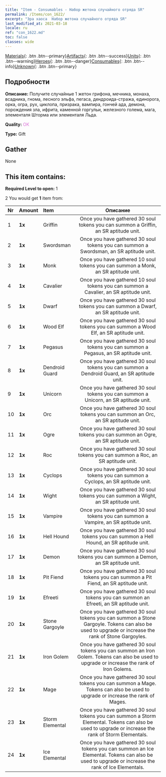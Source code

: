 ```yaml
---
title: "Item - Consumables - Набор жетона случайного отряда SR"
permalink: /Items/con_1622/
excerpt: "Эра хаоса  Набор жетона случайного отряда SR"
last_modified_at: 2021-03-18
locale: ru
ref: "con_1622.md"
toc: false
classes: wide
---
```

 [Materials](/ru/Items/){: .btn .btn--primary}[Artifacts](/ru/Items/Artifacts/){: .btn .btn--success}[Units](/ru/Items/Units/){: .btn .btn--warning}[Heroes](/ru/Items/Heroes/){: .btn .btn--danger}[Consumables](/ru/Items/Consumables/){: .btn .btn--info}[Unknown](/ru/Items/Unknown/){: .btn .btn--primary}

## Подробности
 **Описание:** Получите случайные 1 жетон грифона, мечника, монаха, всадника, гнома, лесного эльфа, пегаса, дендроида-стража, единорога, орка, огра, рух, циклопа, призрака, вампира, гончей ада, демона, порождения зла, ифрита, каменной горгульи, железного голема, мага, элементаля Шторма или элементаля Льда.

 **Quality:** <span style="color: #DA70D6">OK</span>

 **Type:** Gift

## Gather

  None

## This item contains:

 **Required Level to open:** 1

 2 You would get **1** item  from:

  | Nr | Amount |     Item    | Описание |
  |:---|:-------|:------------|:-----------:|
  | 1 |  **1x** | Griffin | Once you have gathered 30 soul tokens you can summon a Griffin, an SR aptitude unit.  | 
  | 2 |  **1x** | Swordsman | Once you have gathered 30 soul tokens you can summon a Swordsman, an SR aptitude unit.  | 
  | 3 |  **1x** | Monk | Once you have gathered 10 soul tokens you can summon a Monk, an SR aptitude unit.  | 
  | 4 |  **1x** | Cavalier  | Once you have gathered 10 soul tokens you can summon a Cavalier, an SR aptitude unit.  | 
  | 5 |  **1x** | Dwarf | Once you have gathered 30 soul tokens you can summon a Dwarf, an SR aptitude unit.  | 
  | 6 |  **1x** | Wood Elf | Once you have gathered 30 soul tokens you can summon a Wood Elf, an SR aptitude unit.  | 
  | 7 |  **1x** | Pegasus | Once you have gathered 30 soul tokens you can summon a Pegasus, an SR aptitude unit.  | 
  | 8 |  **1x** | Dendroid Guard | Once you have gathered 30 soul tokens you can summon a Dendroid Guard, an SR aptitude unit.  | 
  | 9 |  **1x** | Unicorn | Once you have gathered 30 soul tokens you can summon a Unicorn, an SR aptitude unit.  | 
  | 10 |  **1x** | Orc | Once you have gathered 30 soul tokens you can summon an Orc, an SR aptitude unit.  | 
  | 11 |  **1x** | Ogre | Once you have gathered 30 soul tokens you can summon an Ogre, an SR aptitude unit.  | 
  | 12 |  **1x** | Roc | Once you have gathered 30 soul tokens you can summon a Roc, an SR aptitude unit.  | 
  | 13 |  **1x** | Cyclops | Once you have gathered 30 soul tokens you can summon a Cyclops, an SR aptitude unit.  | 
  | 14 |  **1x** | Wight | Once you have gathered 30 soul tokens you can summon a Wight, an SR aptitude unit.  | 
  | 15 |  **1x** | Vampire | Once you have gathered 30 soul tokens you can summon a Vampire, an SR aptitude unit.  | 
  | 16 |  **1x** | Hell Hound | Once you have gathered 30 soul tokens you can summon a Hell Hound, an SR aptitude unit.  | 
  | 17 |  **1x** | Demon | Once you have gathered 30 soul tokens you can summon a Demon, an SR aptitude unit.  | 
  | 18 |  **1x** | Pit Fiend | Once you have gathered 30 soul tokens you can summon a Pit Fiend, an SR aptitude unit.  | 
  | 19 |  **1x** | Efreeti | Once you have gathered 30 soul tokens you can summon an Efreeti, an SR aptitude unit.  | 
  | 20 |  **1x** | Stone Gargoyle | Once you have gathered 30 soul tokens you can summon a Stone Gargoyle. Tokens can also be used to upgrade or increase the rank of Stone Gargoyles.  | 
  | 21 |  **1x** | Iron Golem | Once you have gathered 30 soul tokens you can summon an Iron Golem. Tokens can also be used to upgrade or increase the rank of Iron Golems.  | 
  | 22 |  **1x** | Mage | Once you have gathered 30 soul tokens you can summon a Mage. Tokens can also be used to upgrade or increase the rank of Mages.  | 
  | 23 |  **1x** | Storm Elemental | Once you have gathered 30 soul tokens you can summon a Storm Elemental. Tokens can also be used to upgrade or increase the rank of Storm Elementals.  | 
  | 24 |  **1x** | Ice Elemental | Once you have gathered 30 soul tokens you can summon an Ice Elemental. Tokens can also be used to upgrade or increase the rank of Ice Elementals.  | 
